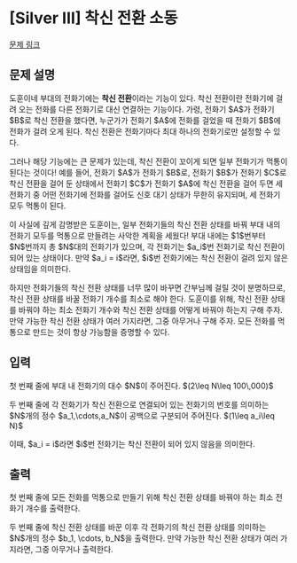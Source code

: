 # [Silver III] 착신 전환 소동

[문제 링크](https://www.acmicpc.net/problem/31409) 

## 문제 설명

<p>도훈이네 부대의 전화기에는 <strong>착신 전환</strong>이라는 기능이 있다. 착신 전환이란 전화기에 걸려 오는 전화를 다른 전화기로 대신 연결하는 기능이다. 가령, 전화기 $A$가 전화기 $B$로 착신 전환을 했다면, 누군가가 전화기 $A$에 전화를 걸었을 때 전화기 $B$에 전화가 걸려 오게 된다. 착신 전환은 전화기마다 최대 하나의 전화기로만 설정할 수 있다.</p>

<p>그러나 해당 기능에는 큰 문제가 있는데, 착신 전환이 꼬이게 되면 일부 전화기가 먹통이 된다는 것이다! 예를 들어, 전화기 $A$가 전화기 $B$로, 전화기 $B$가 전화기 $C$로 착신 전환을 걸어 둔 상태에서 전화기 $C$가 전화기 $A$에 착신 전환을 걸어 두면 세 전화기 중 어떤 전화기에 전화를 걸어도 신호 대기 상태가 무한히 유지되며, 세 전화기 모두 먹통이 된다.</p>

<p>이 사실에 깊게 감명받은 도훈이는, 일부 전화기들의 착신 전환 상태를 바꿔 부대 내의 전화기 모두를 먹통으로 만들려는 사악한 계획을 세웠다! 부대 내에는 $1$번부터 $N$번까지 총 $N$대의 전화기가 있으며, 각 전화기는 $a_i$번 전화기로 착신 전환이 되어 있는 상태이다. 만약 $a_i = i$라면, $i$번 전화기에는 착신 전환이 걸려 있지 않은 상태임을 의미한다.</p>

<p>하지만 전화기들의 착신 전환 상태를 너무 많이 바꾸면 간부님께 걸릴 것이 분명하므로, 착신 전환 상태를 바꿀 전화기 개수를 최소로 해야 한다. 도훈이를 위해, 착신 전환 상태를 바꿔야 하는 최소 전화기 개수와 착신 전환 상태를 어떻게 바꿔야 하는지 구해 주자. 만약 가능한 착신 전환 상태가 여러 가지라면, 그중 아무거나 구해 주자. 모든 전화를 먹통으로 만드는 것이 항상 가능함을 증명할 수 있다.</p>

## 입력 

 <p>첫 번째 줄에 부대 내 전화기의 대수 $N$이 주어진다. $(2\leq N\leq 100\,000)$</p>

<p>두 번째 줄에 각 전화기가 착신 전환으로 연결되어 있는 전화기의 번호를 의미하는 $N$개의 정수 $a_1,\cdots,a_N$이 공백으로 구분되어 주어진다. $(1\leq a_i\leq N)$</p>

<p>이때, $a_i = i$라면 $i$번 전화기는 착신 전환이 되어 있지 않음을 의미한다.</p>

## 출력 

 <p>첫 번째 줄에 모든 전화를 먹통으로 만들기 위해 착신 전환 상태를 바꿔야 하는 최소 전화기 개수를 출력한다.</p>

<p>두 번째 줄에 착신 전환 상태를 바꾼 이후 각 전화기의 착신 전환 상태를 의미하는 $N$개의 정수 $b_1, \cdots, b_N$을 출력한다. 만약 가능한 착신 전환 상태가 여러 가지라면, 그중 아무거나 출력한다.</p>

